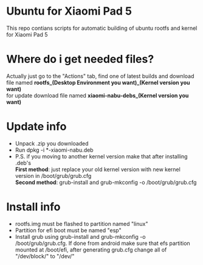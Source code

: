 # Ubuntu for Xiaomi Pad 5
This repo contians scripts for automatic building of ubuntu rootfs and kernel for Xiaomi Pad 5

# Where do i get needed files?
Actually just go to the "Actions" tab, find one of latest builds and download file named **rootfs_(Desktop Environment you want)_(Kernel version you want)** 
<br>for update download file named **xiaomi-nabu-debs_(Kernel version you want)**

# Update info
- Unpack .zip you downloaded
- Run dpkg -i *-xiaomi-nabu.deb
- P.S. if you moving to another kernel version make that after installing .deb's
  <br>**First method**: just replace your old kernel version with new kernel version in /boot/grub/grub.cfg
  <br>**Second method**: grub-install and grub-mkconfig -o /boot/grub/grub.cfg

# Install info
- rootfs.img must be flashed to partition named "linux"
- Partition for efi boot must be named "esp"
- Install grub using grub-install and grub-mkconfig -o /boot/grub/grub.cfg. If done from android make sure that efs partition mounted at /boot/efi, after generating grub.cfg change all of "/dev/block/" to "/dev/"
